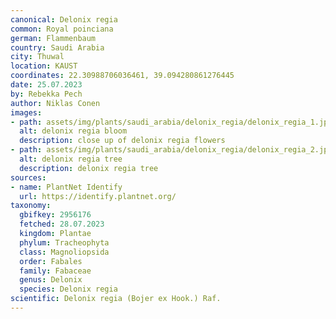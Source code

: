 ```yaml
---
canonical: Delonix regia
common: Royal poinciana
german: Flammenbaum
country: Saudi Arabia
city: Thuwal
location: KAUST
coordinates: 22.30988706036461, 39.094280861276445
date: 25.07.2023
by: Rebekka Pech
author: Niklas Conen
images:
- path: assets/img/plants/saudi_arabia/delonix_regia/delonix_regia_1.jpg
  alt: delonix regia bloom
  description: close up of delonix regia flowers
- path: assets/img/plants/saudi_arabia/delonix_regia/delonix_regia_2.jpg
  alt: delonix regia tree
  description: delonix regia tree
sources:
- name: PlantNet Identify
  url: https://identify.plantnet.org/
taxonomy:
  gbifkey: 2956176
  fetched: 28.07.2023
  kingdom: Plantae
  phylum: Tracheophyta
  class: Magnoliopsida
  order: Fabales
  family: Fabaceae
  genus: Delonix
  species: Delonix regia
scientific: Delonix regia (Bojer ex Hook.) Raf.
---
```

